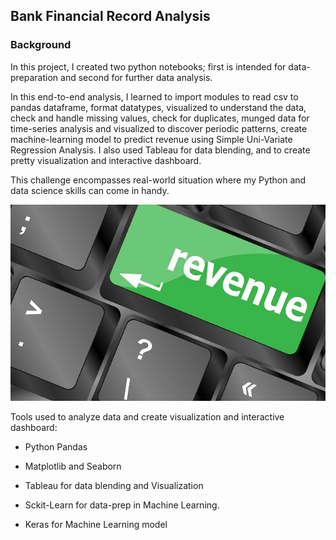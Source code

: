 ## Bank Financial Record Analysis

### Background

In this project, I created two python notebooks; first is intended for data-preparation and second for further data analysis.  

In this end-to-end analysis,  I learned to import modules to read csv to pandas dataframe, format datatypes, visualized to understand the data, check and handle missing values, check for duplicates, munged data for time-series analysis and visualized to discover periodic patterns, create machine-learning model to predict revenue using Simple Uni-Variate Regression Analysis. I also used Tableau for data blending, and to create pretty visualization and interactive dashboard.

This challenge encompasses real-world situation where my Python and data science skills can come in handy. 


![Revenue](data/image/revenue-per-lead.jpg)


Tools used to analyze data and create visualization and interactive dashboard:

* Python Pandas

* Matplotlib and Seaborn

* Tableau for data blending and Visualization

* Sckit-Learn for data-prep in Machine Learning.

* Keras for Machine Learning model



